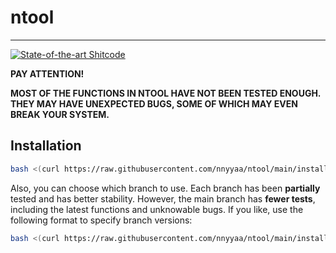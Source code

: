 # ntool

---

[![State-of-the-art Shitcode](https://img.shields.io/static/v1?label=State-of-the-art&message=Shitcode&color=7B5804)](https://github.com/trekhleb/state-of-the-art-shitcode)  

**PAY ATTENTION!**  

**MOST OF THE FUNCTIONS IN NTOOL HAVE NOT BEEN TESTED ENOUGH. THEY MAY HAVE UNEXPECTED BUGS, SOME OF WHICH MAY EVEN BREAK YOUR SYSTEM.**

## Installation

```bash
bash <(curl https://raw.githubusercontent.com/nnyyaa/ntool/main/install)
```

Also, you can choose which branch to use.  Each branch has been **partially** tested and has better stability.  However, the main branch has **fewer tests**, including the latest functions and unknowable bugs.  If you like, use the following format to specify branch versions:  

```bash
bash <(curl https://raw.githubusercontent.com/nnyyaa/ntool/main/install) [BRANCH]

```
